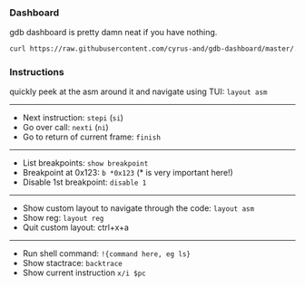 ### Dashboard

gdb dashboard is pretty damn neat if you have nothing.

```bash
curl https://raw.githubusercontent.com/cyrus-and/gdb-dashboard/master/.gdbinit -o ~/.gdbinit
```


### Instructions

quickly peek at the asm around it and navigate using TUI: `layout asm`

------

 - Next instruction:  `stepi`  (`si`)
 - Go over call:      `nexti` (`ni`)
 - Go to return of current frame: `finish`

------

 - List breakpoints:  `show breakpoint`
 - Breakpoint at 0x123: `b *0x123`  (* is very important here!)
 - Disable 1st breakpoint: `disable 1`

------

 - Show custom layout to navigate through the code: `layout asm`
 - Show reg: `layout reg`
 - Quit custom layout: ctrl+x+a

------

 - Run shell command: `!{command here, eg ls}`
 - Show stactrace: `backtrace`
 - Show current instruction `x/i $pc`